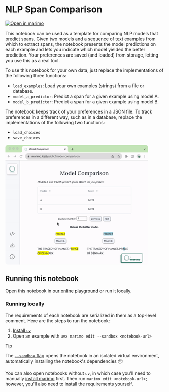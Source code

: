 # NLP Span Comparison

[![Open in marimo](https://marimo.io/shield.svg)](https://marimo.app/github.com/marimo-team/examples/blob/main/nlp_span_comparison/nlp_span_comparison.py)

This notebook can be used as a template for comparing NLP models that predict
spans. Given two models and a sequence of text examples from which to extract
spans, the notebook presents the model predictions on each example and
lets you indicate which model yielded the better prediction. Your preferences
are saved (and loaded) from storage, letting you use this as a real tool.

To use this notebook for your own data, just replace the implementations
of the following three functions:

* `load_examples`: Load your own examples (strings) from a file or database.
* `model_a_predictor`: Predict a span for a given example using model A.
* `model_b_predictor`: Predict a span for a given example using model B.

The notebook keeps track of your preferences in a JSON file. To track
preferences in a different way, such as in a database, replace the implementations
of the following two functions:

* `load_choices`
* `save_choices`

<img src="https://raw.githubusercontent.com/marimo-team/marimo/main/docs/_static/docs-model-comparison.gif" style="border-radius: 8px" width="450px" />

## Running this notebook

Open this notebook in [our online
playground](https://marimo.app/github.com/marimo-team/examples/blob/main/examples/nlp_span_comparison/nlp_span_comparison.py)
or run it locally.

### Running locally

The requirements of each notebook are serialized in them as a top-level
comment. Here are the steps to run the notebook:

1. [Install `uv`](https://github.com/astral-sh/uv/?tab=readme-ov-file#installation)
2. Open an example with `uvx marimo edit --sandbox <notebook-url>`

> [!TIP]
> The [`--sandbox`
> flag](https://docs.marimo.io/guides/package_reproducibility/) opens the
> notebook in an isolated virtual environment, automatically installing the
> notebook's dependencies 📦

You can also open notebooks without `uv`, in which case you'll need to
manually [install marimo](https://docs.marimo.io/getting_started/index.html#installation)
first. Then run `marimo edit <notebook-url>`; however, you'll also need to
install the requirements yourself.
